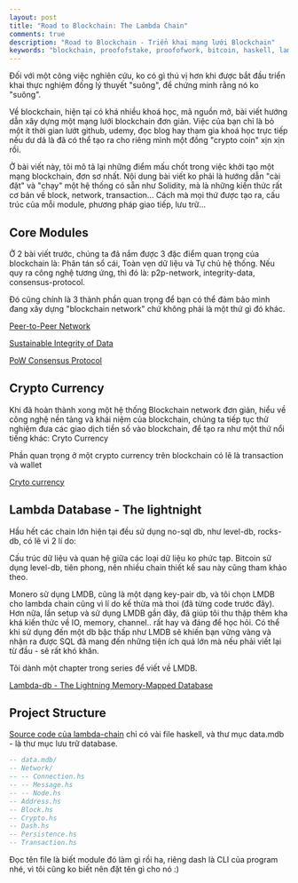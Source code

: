 ```yaml
---
layout: post
title: "Road to Blockchain: The Lambda Chain"
comments: true
description: "Road to Blockchain - Triển khai mạng lưới Blockchain"
keywords: "blockchain, proofofstake, proofofwork, bitcoin, haskell, lambada"
---
```


Đối với một công việc nghiên cứu, ko có gì thú vị hơn khi được bắt đầu triển khai thực nghiệm đống lý thuyết "suông", để chứng minh rằng nó ko "suông".

Về blockchain, hiện tại có khá nhiều khoá học, mã nguồn mở, bài viết hướng dẫn xây dựng một mạng lưới blockchain đơn giản. Việc của bạn chỉ là bỏ một ít thời gian lướt github, udemy, đọc blog hay tham gia khoá học trực tiếp nếu dư dả là đã có thể tạo ra cho riêng mình một đồng "crypto coin" xịn xịn rồi.

Ở bài viết này, tôi mô tả lại những điểm mấu chốt trong việc khởi tạo một mạng blockchain, đơn sơ nhất. Nội dung bài viết ko phải là hướng dẫn "cài đặt" và "chạy" một hệ thống có sẵn như Solidity, mà là những kiến thức rất cơ bản về block, network, transaction... Cách mà mọi thứ được tạo ra, cấu trúc của mỗi module, phương pháp giao tiếp, lưu trữ...

## Core Modules

Ở 2 bài viết trước, chúng ta đã nắm được 3 đặc điểm quan trọng của blockchain là: Phân tán sổ cái, Toàn vẹn dữ liệu và Tự chủ hệ thống. Nếu quy ra công nghệ tương ứng, thì đó là: p2p-network, integrity-data, consensus-protocol.

Đó cũng chính là 3 thành phần quan trọng để bạn có thể đảm bảo mình đang xây dựng "blockchain network" chứ không phải là một thứ gì đó khác.

[Peer-to-Peer Network](https://thanhdo89se.github.io/2018/road-to-blockchain-lambda-network/)

[Sustainable Integrity of Data](https://thanhdo89se.github.io/2018/road-to-blockchain-lambda-integrity-of-data)

[PoW Consensus Protocol](https://thanhdo89se.github.io/2018/road-to-blockchain-lambda-consensus-protocol)

## Crypto Currency

Khi đã hoàn thành xong một hệ thống Blockchain network đơn giản, hiểu về công nghệ nền tảng và khái niệm của blockchain, chúng ta tiếp tục thử nghiệm đưa các giao dịch tiền số vào blockchain, để tạo ra như một thứ nổi tiếng khác: Cryto Currency

Phần quan trọng ở một crypto currency trên blockchain có lẽ là transaction và wallet

[Cryto currency](https://thanhdo89se.github.io/2018/road-to-blockchain-lambda-cryptocurrency)

## Lambda Database - The lightnight

Hầu hết các chain lớn hiện tại đều sử dụng no-sql db, như level-db, rocks-db, có lẽ vì 2 lí do:

Cấu trúc dữ liệu và quan hệ giữa các loại dữ liệu ko phức tạp.
Bitcoin sử dụng level-db, tiên phong, nên nhiều chain thiết kế sau này cũng tham khảo theo.

Monero sử dụng LMDB, cũng là một dạng key-pair db, và tôi chọn LMDB cho lambda chain cũng vì lí do kế thừa mà thoi (đã từng code trước đây).
Hơn nữa, lần setup và sử dụng LMDB gần đây, đã giúp tôi thu thập thêm kha khá kiến thức về IO, memory, channel.. rất hay và đáng để học hỏi. Có thể khi sử dụng đến một db bậc thấp như LMDB sẽ khiến bạn vững vàng và nhận ra được SQL đã mang đến những tiện ích quá lớn mà nếu phải viết lại từ đầu - sẽ rất khó khăn.

Tôi dành một chapter trong series để viết về LMDB.

[Lambda-db - The Lightning Memory-Mapped Database](https://thanhdo89se.github.io/2018/lambda-db)

## Project Structure

[Source code của lambda-chain](https://github.com/thanhdo89se/lambda-chain) chỉ có vài file haskell, và thư mục data.mdb - là thư mục lưu trữ database.

```haskell
-- data.mdb/
-- Network/
-- -- Connection.hs
-- -- Message.hs
-- -- Node.hs
-- Address.hs
-- Block.hs
-- Crypto.hs
-- Dash.hs
-- Persistence.hs
-- Transaction.hs
```
Đọc tên file là biết module đó làm gì rồi ha, riêng dash là CLI của program nhé, vì tôi cũng ko biết nên đặt tên gì cho nó :)